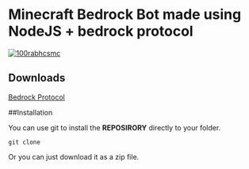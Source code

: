 # Minecraft Bedrock Bot made using NodeJS + bedrock protocol

<p align="left"> <a href="https://twitter.com/@any_banana" target="blank"><img src="https://img.shields.io/twitter/follow/any_banana?logo=twitter&style=for-the-badge" alt="100rabhcsmc" /></a> </p>







## Downloads

[Bedrock Protocol](https://github.com/PrismarineJS/bedrock-protocol)



##Installation 

You can use git to install the **REPOSIRORY** directly to your folder.
```
git clone 
```
Or you can just download it as a zip file.
